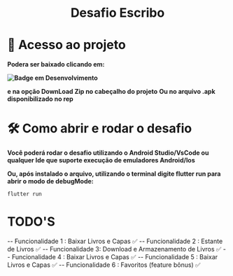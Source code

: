 <h1 align="center"> Desafio Escribo </h1>

# 📁 Acesso ao projeto

 **Podera ser baixado clicando em: <p>![Badge em Desenvolvimento](http://img.shields.io/static/v1?label=&message=<CODE>&color=GREEN&style=for-the-badge)</p> e na opção DownLoad Zip no cabeçalho do projeto**
 **Ou no arquivo .apk disponibilizado no rep**

# 🛠️ Como abrir e rodar o desafio

**Você poderá rodar o desafio utilizando o Android Studio/VsCode ou qualquer Ide que suporte execução de emuladores Android/Ios**
<p></p>

**Ou, após instalado o arquivo, utilizando o terminal digite flutter run para abrir o modo de debugMode:** 
```
flutter run
```
# TODO'S
-- Funcionalidade 1 : Baixar Livros e Capas ✅
-- Funcionalidade 2 : Estante de Livros ✅
-- Funcionalidade 3: Download e Armazenamento de Livros ✅
-- Funcionalidade 4 : Baixar Livros e Capas ✅
-- Funcionalidade 5 : Baixar Livros e Capas ✅
-- Funcionalidade 6 : Favoritos (feature bônus) ✅

